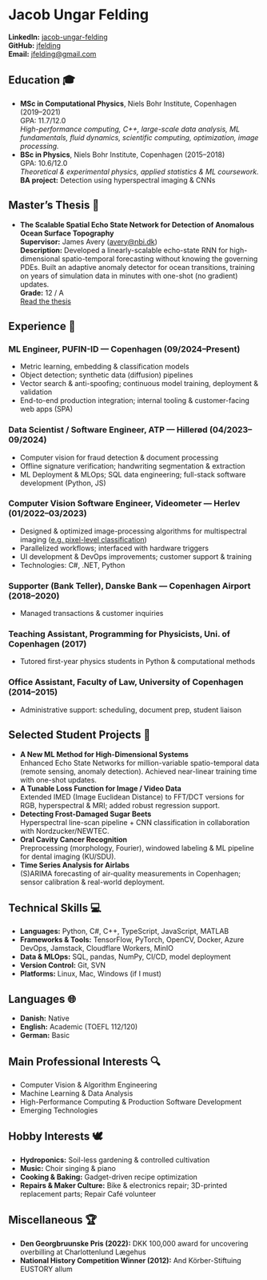 # Jacob Ungar Felding

**LinkedIn:** [jacob-ungar-felding](https://www.linkedin.com/in/jacob-ungar-felding/)  
**GitHub:** [jfelding](https://github.com/jfelding/)  
**Email:** jfelding@gmail.com  

## Education 🎓
- **MSc in Computational Physics**, Niels Bohr Institute, Copenhagen (2019–2021)  
  GPA: 11.7/12.0  
  _High-performance computing, C++, large-scale data analysis, ML fundamentals, fluid dynamics, scientific computing, optimization, image processing._
- **BSc in Physics**, Niels Bohr Institute, Copenhagen (2015–2018)  
  GPA: 10.6/12.0  
  _Theoretical & experimental physics, applied statistics & ML coursework._  
  **BA project:** Detection using hyperspectral imaging & CNNs

## Master’s Thesis 📜
- **The Scalable Spatial Echo State Network for Detection of Anomalous Ocean Surface Topography**  
  **Supervisor:** James Avery (avery@nbi.dk)  
  **Description:** Developed a linearly-scalable echo-state RNN for high-dimensional spatio-temporal forecasting without knowing the governing PDEs. Built an adaptive anomaly detector for ocean transitions, training on years of simulation data in minutes with one-shot (no gradient) updates.  
  **Grade:** 12 / A  
  [Read the thesis](https://drive.google.com/uc?export=download&id=1-v9SQZQYskKPy-ks13U30Impcb_M8sjP)

## Experience 💼
### ML Engineer, PUFIN-ID — Copenhagen (09/2024–Present)
- Metric learning, embedding & classification models  
- Object detection; synthetic data (diffusion) pipelines  
- Vector search & anti-spoofing; continuous model training, deployment & validation  
- End-to-end production integration; internal tooling & customer-facing web apps (SPA) 

### Data Scientist / Software Engineer, ATP — Hillerød (04/2023–09/2024)
- Computer vision for fraud detection & document processing  
- Offline signature verification; handwriting segmentation & extraction  
- ML Deployment & MLOps; SQL data engineering; full-stack software development (Python, JS)

### Computer Vision Software Engineer, Videometer — Herlev (01/2022–03/2023)
- Designed & optimized image-processing algorithms for multispectral imaging ([e.g. pixel-level classification](https://videometer.com/news/videometerlab-software-version-3-24-is-now-available/))  
- Parallelized workflows; interfaced with hardware triggers  
- UI development & DevOps improvements; customer support & training  
- Technologies: C#, .NET, Python

### Supporter (Bank Teller), Danske Bank — Copenhagen Airport (2018–2020)
- Managed transactions & customer inquiries

### Teaching Assistant, Programming for Physicists, Uni. of Copenhagen (2017)
- Tutored first-year physics students in Python & computational methods

### Office Assistant, Faculty of Law, University of Copenhagen (2014–2015)
- Administrative support: scheduling, document prep, student liaison

## Selected Student Projects 🎯
- **A New ML Method for High-Dimensional Systems**  
  Enhanced Echo State Networks for million-variable spatio-temporal data (remote sensing, anomaly detection). Achieved near-linear training time with one-shot updates.  
- **A Tunable Loss Function for Image / Video Data**  
  Extended IMED (Image Euclidean Distance) to FFT/DCT versions for RGB, hyperspectral & MRI; added robust regression support.  
- **Detecting Frost-Damaged Sugar Beets**  
  Hyperspectral line-scan pipeline + CNN classification in collaboration with Nordzucker/NEWTEC.  
- **Oral Cavity Cancer Recognition**  
  Preprocessing (morphology, Fourier), windowed labeling & ML pipeline for dental imaging (KU/SDU).  
- **Time Series Analysis for Airlabs**  
  (S)ARIMA forecasting of air-quality measurements in Copenhagen; sensor calibration & real-world deployment.

## Technical Skills 💻
- **Languages:** Python, C#, C++, TypeScript, JavaScript, MATLAB  
- **Frameworks & Tools:** TensorFlow, PyTorch, OpenCV, Docker, Azure DevOps, Jamstack, Cloudflare Workers, MinIO  
- **Data & MLOps:** SQL, pandas, NumPy, CI/CD, model deployment  
- **Version Control:** Git, SVN  
- **Platforms:** Linux, Mac, Windows (if I must)

## Languages 🌐
- **Danish:** Native  
- **English:** Academic (TOEFL 112/120)  
- **German:** Basic  

## Main Professional Interests 🔍
- Computer Vision & Algorithm Engineering  
- Machine Learning & Data Analysis  
- High-Performance Computing & Production Software Development  
- Emerging Technologies  

## Hobby Interests 🕊
- **Hydroponics:** Soil-less gardening & controlled cultivation  
- **Music:** Choir singing & piano  
- **Cooking & Baking:** Gadget-driven recipe optimization  
- **Repairs & Maker Culture:** Bike & electronics repair; 3D-printed replacement parts; Repair Café volunteer  

## Miscellaneous 🏆
- **Den Georgbruunske Pris (2022):** DKK 100,000 award for uncovering overbilling at Charlottenlund Lægehus  
- **National History Competition Winner (2012):** And Körber-Stiftuing EUSTORY allum  
